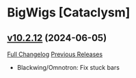 # BigWigs [Cataclysm]

## [v10.2.12](https://github.com/BigWigsMods/BigWigs_Cataclysm/tree/v10.2.12) (2024-06-05)
[Full Changelog](https://github.com/BigWigsMods/BigWigs_Cataclysm/compare/v10.2.11...v10.2.12) [Previous Releases](https://github.com/BigWigsMods/BigWigs_Cataclysm/releases)

- Blackwing/Omnotron: Fix stuck bars  
